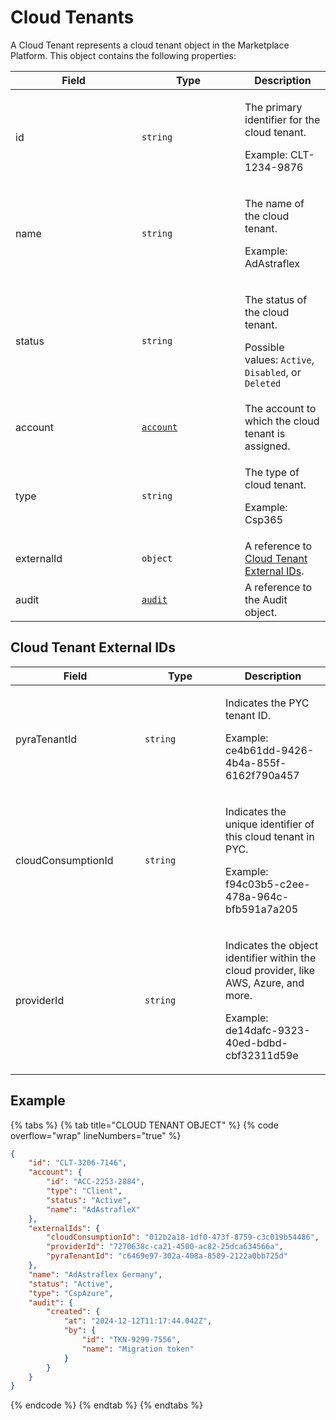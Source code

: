 # Cloud Tenants

A Cloud Tenant represents a cloud tenant object in the Marketplace Platform. This object contains the following properties:

<table data-full-width="false"><thead><tr><th width="186">Field</th><th width="149">Type</th><th>Description</th></tr></thead><tbody><tr><td>id</td><td><code>string</code></td><td><p>The primary identifier for the cloud tenant.</p><p>Example: CLT-1234-9876</p></td></tr><tr><td>name</td><td><code>string</code></td><td><p>The name of the cloud tenant. </p><p>Example: AdAstraflex</p></td></tr><tr><td>status</td><td><code>string</code></td><td><p>The status of the cloud tenant.  </p><p>Possible values: <code>Active</code>, <code>Disabled</code>, or <code>Deleted</code></p></td></tr><tr><td>account</td><td><a href="../account/"><code>account</code></a></td><td>The account to which the cloud tenant is assigned.</td></tr><tr><td>type</td><td><code>string</code></td><td><p>The type of cloud tenant. </p><p>Example: Csp365</p></td></tr><tr><td>externalId</td><td><code>object</code></td><td>A reference to <a href="./#cloud-tenant-external-ids">Cloud Tenant External IDs</a>.</td></tr><tr><td>audit</td><td><a href="../../common-api-objects/audit.md"><code>audit</code></a></td><td>A reference to the Audit object. </td></tr></tbody></table>

## Cloud Tenant External IDs <a href="#cloud-tenant-external-ids" id="cloud-tenant-external-ids"></a>

<table data-full-width="false"><thead><tr><th width="191">Field</th><th width="113">Type</th><th>Description</th></tr></thead><tbody><tr><td>pyraTenantId</td><td><code>string</code></td><td><p>Indicates the PYC tenant ID. </p><p>Example: ce4b61dd-9426-4b4a-855f-6162f790a457</p></td></tr><tr><td>cloudConsumptionId</td><td><code>string</code></td><td><p>Indicates the unique identifier of this cloud tenant in PYC.</p><p>Example: f94c03b5-c2ee-478a-964c-bfb591a7a205</p></td></tr><tr><td>providerId</td><td><code>string</code></td><td><p>Indicates the object identifier within the cloud provider, like AWS, Azure, and more. </p><p>Example: de14dafc-9323-40ed-bdbd-cbf32311d59e</p></td></tr></tbody></table>

## Example

{% tabs %}
{% tab title="CLOUD TENANT OBJECT" %}
{% code overflow="wrap" lineNumbers="true" %}
```json
{
    "id": "CLT-3206-7146",   
    "account": {
        "id": "ACC-2253-2884",      
        "type": "Client",
        "status": "Active",
        "name": "AdAstrafleX"
    },
    "externalIds": {
        "cloudConsumptionId": "012b2a18-1df0-473f-8759-c3c019b54486",
        "providerId": "7270638c-ca21-4500-ac82-25dca634566a",
        "pyraTenantId": "c6469e97-302a-408a-8589-2122a0bb725d"
    },
    "name": "AdAstraflex Germany",
    "status": "Active",
    "type": "CspAzure",
    "audit": {
        "created": {
            "at": "2024-12-12T11:17:44.042Z",
            "by": {
                "id": "TKN-9299-7556",              
                "name": "Migration token"
            }
        }
    }
}
```
{% endcode %}
{% endtab %}
{% endtabs %}
